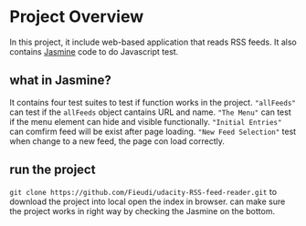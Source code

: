# Project Overview
In this project, it include web-based application that reads RSS feeds. It also contains [Jasmine](https://jasmine.github.io/) code to do Javascript test.

## what in Jasmine?
It contains four test suites to test if function works in the project.
`"allFeeds"` can test if the `allFeeds` object cantains URL and name.
`"The Menu"` can test if the menu element can hide and visible functionally.
`"Initial Entries"` can comfirm feed will be exist after page loading.
`"New Feed Selection"` test when change to a new feed, the page con load correctly.

## run the project
`git clone https://github.com/Fieudi/udacity-RSS-feed-reader.git` to download the project into local
open the index in browser.
can make sure the project works in right way by checking the Jasmine on the bottom.




